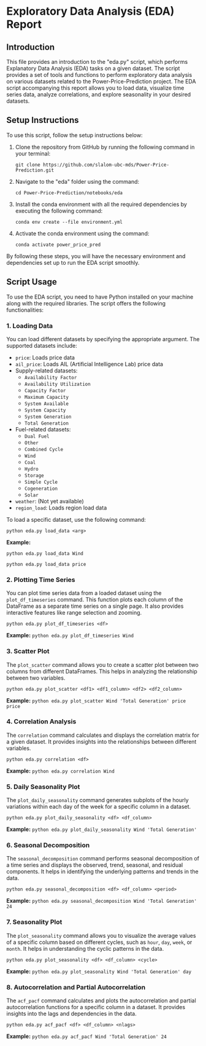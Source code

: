 # Exploratory Data Analysis (EDA) Report

## Introduction
This file provides an introduction to the "eda.py" script, which performs Explanatory Data Analysis (EDA) tasks on a given dataset. The script provides a set of tools and functions to perform exploratory data analysis on various datasets related to the Power-Price-Prediction project. The EDA script accompanying this report allows you to load data, visualize time series data, analyze correlations, and explore seasonality in your desired datasets.

## Setup Instructions

To use this script, follow the setup instructions below:

1. Clone the repository from GitHub by running the following command in your terminal:

    ```
    git clone https://github.com/slalom-ubc-mds/Power-Price-Prediction.git
    ```

2. Navigate to the "eda" folder using the command:

    ```
    cd Power-Price-Prediction/notebooks/eda
    ```

3. Install the conda environment with all the required dependencies by executing the following command:

    ```
    conda env create --file environment.yml
    ```

4. Activate the conda environment using the command:

    ```
    conda activate power_price_pred
    ```

By following these steps, you will have the necessary environment and dependencies set up to run the EDA script smoothly.

## Script Usage
To use the EDA script, you need to have Python installed on your machine along with the required libraries. The script offers the following functionalities:

### 1. Loading Data
You can load different datasets by specifying the appropriate argument. The supported datasets include:
- `price`: Loads price data
- `ail_price`: Loads AIL (Artificial Intelligence Lab) price data
- Supply-related datasets:
  - `Availability Factor`
  - `Availability Utilization`
  - `Capacity Factor`
  - `Maximum Capacity`
  - `System Available`
  - `System Capacity`
  - `System Generation`
  - `Total Generation`
- Fuel-related datasets:
  - `Dual Fuel`
  - `Other`
  - `Combined Cycle`
  - `Wind`
  - `Coal`
  - `Hydro`
  - `Storage`
  - `Simple Cycle`
  - `Cogeneration`
  - `Solar`
- `weather`: (Not yet available)
- `region_load`: Loads region load data

To load a specific dataset, use the following command:
```
python eda.py load_data <arg>
```
**Example:**

```python eda.py load_data Wind```

```python eda.py load_data price```

### 2. Plotting Time Series
You can plot time series data from a loaded dataset using the `plot_df_timeseries` command. This function plots each column of the DataFrame as a separate time series on a single page. It also provides interactive features like range selection and zooming.
```
python eda.py plot_df_timeseries <df>
```
**Example:**
```python eda.py plot_df_timeseries Wind```

### 3. Scatter Plot
The `plot_scatter` command allows you to create a scatter plot between two columns from different DataFrames. This helps in analyzing the relationship between two variables.
```
python eda.py plot_scatter <df1> <df1_column> <df2> <df2_column>
```
**Example:**
```python eda.py plot_scatter Wind 'Total Generation' price price```

### 4. Correlation Analysis
The `correlation` command calculates and displays the correlation matrix for a given dataset. It provides insights into the relationships between different variables.
```
python eda.py correlation <df>
```
**Example:**
```python eda.py correlation Wind```

### 5. Daily Seasonality Plot
The `plot_daily_seasonality` command generates subplots of the hourly variations within each day of the week for a specific column in a dataset.
```
python eda.py plot_daily_seasonality <df> <df_column>
```
**Example:**
```python eda.py plot_daily_seasonality Wind 'Total Generation' ```

### 6. Seasonal Decomposition
The `seasonal_decomposition` command performs seasonal decomposition of a time series and displays the observed, trend, seasonal, and residual components. It helps in identifying the underlying patterns and trends in the data.
```
python eda.py seasonal_decomposition <df> <df_column> <period>
```
**Example:**
```python eda.py seasonal_decomposition Wind 'Total Generation' 24  ```

### 7. Seasonality Plot
The `plot_seasonality` command allows you to visualize the average values of a specific column based on different cycles, such as `hour`, `day`, `week`, or `month`. It helps in understanding the cyclic patterns in the data.
```
python eda.py plot_seasonality <df> <df_column> <cycle>
```
**Example:**
```python eda.py plot_seasonality Wind 'Total Generation' day  ```


### 8. Autocorrelation and Partial Autocorrelation
The `acf_pacf` command calculates and plots the autocorrelation and partial autocorrelation functions for a specific column in a dataset. It provides insights into the lags and dependencies in the data.
```
python eda.py acf_pacf <df> <df_column> <nlags>
```
**Example:**
```python eda.py acf_pacf Wind 'Total Generation' 24  ```